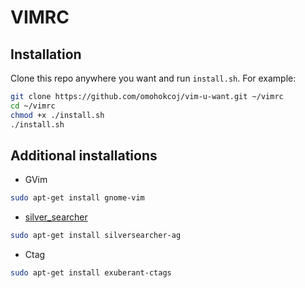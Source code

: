 # VIMRC

## Installation
Clone this repo anywhere you want and run `install.sh`. For example:
```bash
git clone https://github.com/omohokcoj/vim-u-want.git ~/vimrc
cd ~/vimrc
chmod +x ./install.sh
./install.sh
```

## Additional installations
* GVim
```bash
sudo apt-get install gnome-vim
```
* [silver_searcher](https://github.com/ggreer/the_silver_searcher)
```bash
sudo apt-get install silversearcher-ag 
```
* Ctag
```bash
sudo apt-get install exuberant-ctags
```

